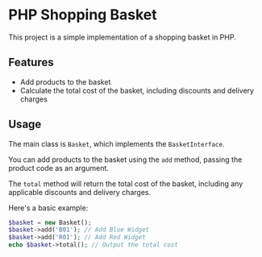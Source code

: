 # PHP Shopping Basket

This project is a simple implementation of a shopping basket in PHP.

## Features

- Add products to the basket
- Calculate the total cost of the basket, including discounts and delivery charges

## Usage

The main class is `Basket`, which implements the `BasketInterface`.

You can add products to the basket using the `add` method, passing the product code as an argument.

The `total` method will return the total cost of the basket, including any applicable discounts and delivery charges.

Here's a basic example:

```php
$basket = new Basket();
$basket->add('B01'); // Add Blue Widget
$basket->add('R01'); // Add Red Widget
echo $basket->total(); // Output the total cost